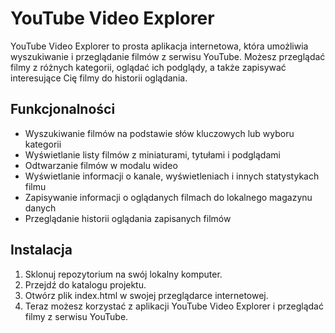 # YouTube Video Explorer

YouTube Video Explorer to prosta aplikacja internetowa, która umożliwia wyszukiwanie i przeglądanie filmów z serwisu YouTube. Możesz przeglądać filmy z różnych kategorii, oglądać ich podglądy, a także zapisywać interesujące Cię filmy do historii oglądania.

## Funkcjonalności

- Wyszukiwanie filmów na podstawie słów kluczowych lub wyboru kategorii
- Wyświetlanie listy filmów z miniaturami, tytułami i podglądami
- Odtwarzanie filmów w modalu wideo
- Wyświetlanie informacji o kanale, wyświetleniach i innych statystykach filmu
- Zapisywanie informacji o oglądanych filmach do lokalnego magazynu danych
- Przeglądanie historii oglądania zapisanych filmów

## Instalacja

1. Sklonuj repozytorium na swój lokalny komputer.
2. Przejdź do katalogu projektu.
3. Otwórz plik index.html w swojej przeglądarce internetowej.
4. Teraz możesz korzystać z aplikacji YouTube Video Explorer i przeglądać filmy z serwisu YouTube.

